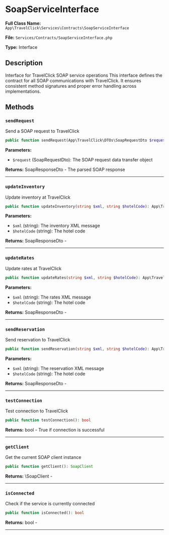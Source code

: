 # SoapServiceInterface

**Full Class Name:** `App\TravelClick\Services\Contracts\SoapServiceInterface`

**File:** `Services/Contracts/SoapServiceInterface.php`

**Type:** Interface

## Description

Interface for TravelClick SOAP service operations
This interface defines the contract for all SOAP communications with TravelClick.
It ensures consistent method signatures and proper error handling across implementations.

## Methods

### `sendRequest`

Send a SOAP request to TravelClick

```php
public function sendRequest(App\TravelClick\DTOs\SoapRequestDto $request): App\TravelClick\DTOs\SoapResponseDto
```

**Parameters:**

- `$request` (SoapRequestDto): The SOAP request data transfer object

**Returns:** SoapResponseDto - The parsed SOAP response

---

### `updateInventory`

Update inventory at TravelClick

```php
public function updateInventory(string $xml, string $hotelCode): App\TravelClick\DTOs\SoapResponseDto
```

**Parameters:**

- `$xml` (string): The inventory XML message
- `$hotelCode` (string): The hotel code

**Returns:** SoapResponseDto - 

---

### `updateRates`

Update rates at TravelClick

```php
public function updateRates(string $xml, string $hotelCode): App\TravelClick\DTOs\SoapResponseDto
```

**Parameters:**

- `$xml` (string): The rates XML message
- `$hotelCode` (string): The hotel code

**Returns:** SoapResponseDto - 

---

### `sendReservation`

Send reservation to TravelClick

```php
public function sendReservation(string $xml, string $hotelCode): App\TravelClick\DTOs\SoapResponseDto
```

**Parameters:**

- `$xml` (string): The reservation XML message
- `$hotelCode` (string): The hotel code

**Returns:** SoapResponseDto - 

---

### `testConnection`

Test connection to TravelClick

```php
public function testConnection(): bool
```

**Returns:** bool - True if connection is successful

---

### `getClient`

Get the current SOAP client instance

```php
public function getClient(): SoapClient
```

**Returns:** \SoapClient - 

---

### `isConnected`

Check if the service is currently connected

```php
public function isConnected(): bool
```

**Returns:** bool - 

---

